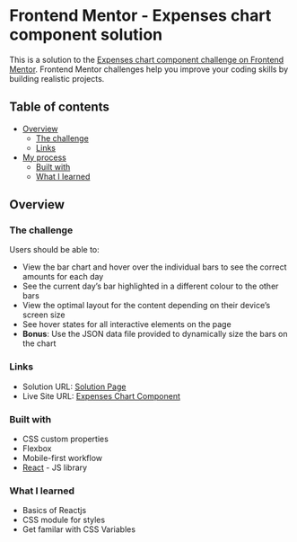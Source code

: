 # Frontend Mentor - Expenses chart component solution

This is a solution to the [Expenses chart component challenge on Frontend Mentor](https://www.frontendmentor.io/challenges/expenses-chart-component-e7yJBUdjwt). Frontend Mentor challenges help you improve your coding skills by building realistic projects.

## Table of contents

- [Overview](#overview)
  - [The challenge](#the-challenge)
  - [Links](#links)
- [My process](#my-process)
  - [Built with](#built-with)
  - [What I learned](#what-i-learned)

## Overview

### The challenge

Users should be able to:

- View the bar chart and hover over the individual bars to see the correct amounts for each day
- See the current day’s bar highlighted in a different colour to the other bars
- View the optimal layout for the content depending on their device’s screen size
- See hover states for all interactive elements on the page
- **Bonus**: Use the JSON data file provided to dynamically size the bars on the chart

### Links

- Solution URL: [Solution Page](https://www.frontendmentor.io/solutions/expenses-chart-component-using-react-r6-CM8QjWe)
- Live Site URL: [Expenses Chart Component](https://chaman-rawat.github.io/expenses-chart-component/)

### Built with

- CSS custom properties
- Flexbox
- Mobile-first workflow
- [React](https://reactjs.org/) - JS library

### What I learned

- Basics of Reactjs
- CSS module for styles
- Get familar with CSS Variables